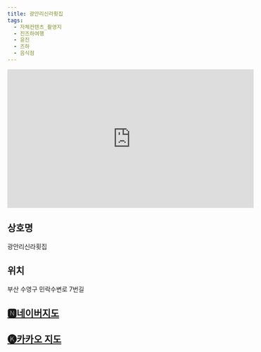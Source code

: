 ```yaml
---
title: 광안리신라횟집
tags:
  - 자체컨텐츠_촬영지
  - 진즈하여행
  - 윤진
  - 즈하
  - 음식점
---
```

<iframe width="560" height="315" src="https://www.youtube.com/embed/fdGT48DUnl8?si=n0IVMtz55I32Gv7O" title="YouTube video player" frameborder="0" allow="accelerometer; autoplay; clipboard-write; encrypted-media; gyroscope; picture-in-picture; web-share" referrerpolicy="strict-origin-when-cross-origin" allowfullscreen></iframe>


## 상호명
광안리신라횟집

## 위치
부산 수영구 민락수변로 7번길


## [🅽네이버지도](https://naver.me/GfCsRTXL)

## [🅚카카오 지도](https://place.map.kakao.com/9859956)
